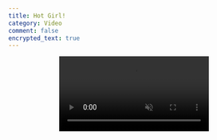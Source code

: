 ```yaml
---
title: Hot Girl!
category: Video
comment: false
encrypted_text: true
---
```


<center>
<video width="300" preload="none" autoplay="" muted="" loop="" playsinline="" webkit-playsinline="">
<source src="//cloud.video.alibaba.com/play/u/2153292369/p/1/e/6/t/1/d/hd/234422154401.mp4"></video>
